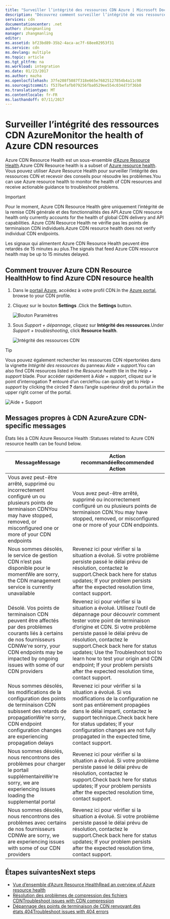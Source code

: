 ```yaml
---
title: "Surveiller l’intégrité des ressources CDN Azure | Microsoft Docs"
description: "Découvrez comment surveiller l’intégrité de vos ressources CDN Azure à l’aide d’Azure Resource Health."
services: cdn
documentationcenter: .net
author: zhangmanling
manager: zhangmanling
editor: 
ms.assetid: bf23bd89-35b2-4aca-ac7f-68ee02953f31
ms.service: cdn
ms.devlang: multiple
ms.topic: article
ms.tgt_pltfrm: na
ms.workload: integration
ms.date: 01/23/2017
ms.author: mazha
ms.openlocfilehash: 37fe208f5087f318e665e76825127854b4a11c98
ms.sourcegitcommit: f537befafb079256fba0529ee554c034d73f36b0
ms.translationtype: MT
ms.contentlocale: fr-FR
ms.lasthandoff: 07/11/2017
---
```

# <a name="monitor-the-health-of-azure-cdn-resources"></a><span data-ttu-id="4fb02-103">Surveiller l’intégrité des ressources CDN Azure</span><span class="sxs-lookup"><span data-stu-id="4fb02-103">Monitor the health of Azure CDN resources</span></span>
  
<span data-ttu-id="4fb02-104">Azure CDN Resource Health est un sous-ensemble [d’Azure Resource Health](../resource-health/resource-health-overview.md).</span><span class="sxs-lookup"><span data-stu-id="4fb02-104">Azure CDN Resource health is a subset of [Azure resource health](../resource-health/resource-health-overview.md).</span></span>  <span data-ttu-id="4fb02-105">Vous pouvez utiliser Azure Resource Health pour surveiller l’intégrité des ressources CDN et recevoir des conseils pour résoudre les problèmes.</span><span class="sxs-lookup"><span data-stu-id="4fb02-105">You can use Azure resource health to monitor the health of CDN resources and receive actionable guidance to troubleshoot problems.</span></span>

>[!IMPORTANT] 
><span data-ttu-id="4fb02-106">Pour le moment, Azure CDN Resource Health gère uniquement l’intégrité de la remise CDN générale et des fonctionnalités des API.</span><span class="sxs-lookup"><span data-stu-id="4fb02-106">Azure CDN resource health only currently accounts for the health of global CDN delivery and API capabilities.</span></span>  <span data-ttu-id="4fb02-107">Azure CDN Resource Health ne vérifie pas les points de terminaison CDN individuels.</span><span class="sxs-lookup"><span data-stu-id="4fb02-107">Azure CDN resource health does not verify individual CDN endpoints.</span></span>
>
><span data-ttu-id="4fb02-108">Les signaux qui alimentent Azure CDN Resource Health peuvent être retardés de 15 minutes au plus.</span><span class="sxs-lookup"><span data-stu-id="4fb02-108">The signals that feed Azure CDN resource health may be up to 15 minutes delayed.</span></span>

## <a name="how-to-find-azure-cdn-resource-health"></a><span data-ttu-id="4fb02-109">Comment trouver Azure CDN Resource Health</span><span class="sxs-lookup"><span data-stu-id="4fb02-109">How to find Azure CDN resource health</span></span>

1. <span data-ttu-id="4fb02-110">Dans le [portail Azure](https://portal.azure.com), accédez à votre profil CDN.</span><span class="sxs-lookup"><span data-stu-id="4fb02-110">In the [Azure portal](https://portal.azure.com), browse to your CDN profile.</span></span>

2. <span data-ttu-id="4fb02-111">Cliquez sur le bouton **Settings** .</span><span class="sxs-lookup"><span data-stu-id="4fb02-111">Click the **Settings** button.</span></span>

    ![Bouton Paramètres](./media/cdn-resource-health/cdn-profile-settings.png)

3. <span data-ttu-id="4fb02-113">Sous *Support + dépannage*, cliquez sur **Intégrité des ressources**.</span><span class="sxs-lookup"><span data-stu-id="4fb02-113">Under *Support + troubleshooting*, click **Resource health**.</span></span>

    ![Intégrité des ressources CDN](./media/cdn-resource-health/cdn-resource-health3.png)

>[!TIP] 
><span data-ttu-id="4fb02-115">Vous pouvez également rechercher les ressources CDN répertoriées dans la vignette *Intégrité des ressources* du panneau *Aide + support*.</span><span class="sxs-lookup"><span data-stu-id="4fb02-115">You can also find CDN resources listed in the *Resource health* tile in the *Help + support* blade.</span></span>  <span data-ttu-id="4fb02-116">Pour accéder rapidement à *Aide + support*, cliquez sur le point d’interrogation **?** entouré d’un cercle</span><span class="sxs-lookup"><span data-stu-id="4fb02-116">You can quickly get to *Help + support* by clicking the circled **?**</span></span> <span data-ttu-id="4fb02-117">dans l’angle supérieur droit du portail.</span><span class="sxs-lookup"><span data-stu-id="4fb02-117">in the upper right corner of the portal.</span></span>
>
> ![Aide + Support](./media/cdn-resource-health/cdn-help-support.png)

## <a name="azure-cdn-specific-messages"></a><span data-ttu-id="4fb02-119">Messages propres à CDN Azure</span><span class="sxs-lookup"><span data-stu-id="4fb02-119">Azure CDN-specific messages</span></span>

<span data-ttu-id="4fb02-120">États liés à CDN Azure Resource Health :</span><span class="sxs-lookup"><span data-stu-id="4fb02-120">Statuses related to Azure CDN resource health can be found below.</span></span>

|<span data-ttu-id="4fb02-121">Message</span><span class="sxs-lookup"><span data-stu-id="4fb02-121">Message</span></span> | <span data-ttu-id="4fb02-122">Action recommandée</span><span class="sxs-lookup"><span data-stu-id="4fb02-122">Recommended Action</span></span> |
|---|---|
|<span data-ttu-id="4fb02-123">Vous avez peut-être arrêté, supprimé ou incorrectement configuré un ou plusieurs points de terminaison CDN</span><span class="sxs-lookup"><span data-stu-id="4fb02-123">You may have stopped, removed, or misconfigured one or more of your CDN endpoints</span></span> | <span data-ttu-id="4fb02-124">Vous avez peut-être arrêté, supprimé ou incorrectement configuré un ou plusieurs points de terminaison CDN.</span><span class="sxs-lookup"><span data-stu-id="4fb02-124">You may have stopped, removed, or misconfigured one or more of your CDN endpoints.</span></span>|
|<span data-ttu-id="4fb02-125">Nous sommes désolés, le service de gestion CDN n’est pas disponible pour le moment</span><span class="sxs-lookup"><span data-stu-id="4fb02-125">We are sorry, the CDN management service is currently unavailable</span></span> | <span data-ttu-id="4fb02-126">Revenez ici pour vérifier si la situation a évolué. Si votre problème persiste passé le délai prévu de résolution, contactez le support.</span><span class="sxs-lookup"><span data-stu-id="4fb02-126">Check back here for status updates; If your problem persists after the expected resolution time, contact support.</span></span>|
|<span data-ttu-id="4fb02-127">Désolé. Vos points de terminaison CDN peuvent être affectés par des problèmes courants liés à certains de nos fournisseurs CDN</span><span class="sxs-lookup"><span data-stu-id="4fb02-127">We're sorry, your CDN endpoints may be impacted by ongoing issues with some of our CDN providers</span></span> | <span data-ttu-id="4fb02-128">Revenez ici pour vérifier si la situation a évolué. Utilisez l’outil de dépannage pour découvrir comment tester votre point de terminaison d’origine et CDN. Si votre problème persiste passé le délai prévu de résolution, contactez le support.</span><span class="sxs-lookup"><span data-stu-id="4fb02-128">Check back here for status updates; Use the Troubleshoot tool to learn how to test your origin and CDN endpoint; If your problem persists after the expected resolution time, contact support.</span></span> |
|<span data-ttu-id="4fb02-129">Nous sommes désolés, les modifications de la configuration des points de terminaison CDN subissent des retards de propagation</span><span class="sxs-lookup"><span data-stu-id="4fb02-129">We're sorry, CDN endpoint configuration changes are experiencing propagation delays</span></span> | <span data-ttu-id="4fb02-130">Revenez ici pour vérifier si la situation a évolué. Si vos modifications de la configuration ne sont pas entièrement propagées dans le délai imparti, contactez le support technique.</span><span class="sxs-lookup"><span data-stu-id="4fb02-130">Check back here for status updates; If your configuration changes are not fully propagated in the expected time, contact support.</span></span>|
|<span data-ttu-id="4fb02-131">Nous sommes désolés, nous rencontrons des problèmes pour charger le portail supplémentaire</span><span class="sxs-lookup"><span data-stu-id="4fb02-131">We're sorry, we are experiencing issues loading the supplemental portal</span></span> | <span data-ttu-id="4fb02-132">Revenez ici pour vérifier si la situation a évolué. Si votre problème persiste passé le délai prévu de résolution, contactez le support.</span><span class="sxs-lookup"><span data-stu-id="4fb02-132">Check back here for status updates; If your problem persists after the expected resolution time, contact support.</span></span>|
<span data-ttu-id="4fb02-133">Nous sommes désolés, nous rencontrons des problèmes avec certains de nos fournisseurs CDN</span><span class="sxs-lookup"><span data-stu-id="4fb02-133">We are sorry, we are experiencing issues with some of our CDN providers</span></span> | <span data-ttu-id="4fb02-134">Revenez ici pour vérifier si la situation a évolué. Si votre problème persiste passé le délai prévu de résolution, contactez le support.</span><span class="sxs-lookup"><span data-stu-id="4fb02-134">Check back here for status updates; If your problem persists after the expected resolution time, contact support.</span></span> |

## <a name="next-steps"></a><span data-ttu-id="4fb02-135">Étapes suivantes</span><span class="sxs-lookup"><span data-stu-id="4fb02-135">Next steps</span></span>

- [<span data-ttu-id="4fb02-136">Vue d’ensemble d’Azure Resource Health</span><span class="sxs-lookup"><span data-stu-id="4fb02-136">Read an overview of Azure resource health</span></span>](../resource-health/resource-health-overview.md)
- [<span data-ttu-id="4fb02-137">Résolution des problèmes de compression des fichiers CDN</span><span class="sxs-lookup"><span data-stu-id="4fb02-137">Troubleshoot issues with CDN compression</span></span>](./cdn-troubleshoot-compression.md)
- [<span data-ttu-id="4fb02-138">Dépannage des points de terminaison de CDN renvoyant des états 404</span><span class="sxs-lookup"><span data-stu-id="4fb02-138">Troubleshoot issues with 404 errors</span></span>](./cdn-troubleshoot-endpoint.md)